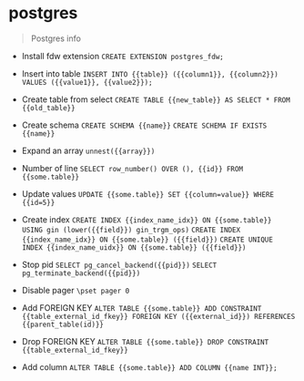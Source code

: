 # postgres

> Postgres info

- Install fdw extension
`CREATE EXTENSION postgres_fdw;`

- Insert into table
`INSERT INTO {{table}} ({{column1}}, {{column2}}) VALUES ({{value1}}, {{value2}});`

- Create table from select
`CREATE TABLE {{new_table}} AS SELECT * FROM {{old_table}}`

- Create schema
`CREATE SCHEMA {{name}}`
`CREATE SCHEMA IF EXISTS {{name}}`

- Expand an array
`unnest({{array}})`

- Number of line
`SELECT row_number() OVER (), {{id}} FROM {{some.table}}`

- Update values
`UPDATE {{some.table}} SET {{column=value}} WHERE {{id=5}}`

- Create index
`CREATE INDEX {{index_name_idx}} ON {{some.table}} USING gin (lower({{field}}) gin_trgm_ops)`
`CREATE INDEX {{index_name_idx}} ON {{some.table}} ({{field}})`
`CREATE UNIQUE INDEX {{index_name_uidx}} ON {{some.table}} ({{field}})`

- Stop pid
`SELECT pg_cancel_backend({{pid}})`
`SELECT pg_terminate_backend({{pid}})`

- Disable pager
`\pset pager 0`

- Add FOREIGN KEY
`ALTER TABLE {{some.table}} ADD CONSTRAINT {{table_external_id_fkey}} FOREIGN KEY ({{external_id}}) REFERENCES {{parent_table(id)}}`

- Drop FOREIGN KEY
`ALTER TABLE {{some.table}} DROP CONSTRAINT {{table_external_id_fkey}}`

- Add column
`ALTER TABLE {{some.table}} ADD COLUMN {{name INT}};`
